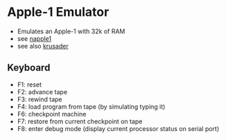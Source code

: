 Apple-1 Emulator
================
- Emulates an Apple-1 with 32k of RAM
- see [napple1](https://github.com/nobuh/napple1)
- see also [krusader](http://school.anhb.uwa.edu.au/personalpages/kwessen/apple1/Krusader.htm)

Keyboard
--------
- F1: reset
- F2: advance tape
- F3: rewind tape
- F4: load program from tape (by simulating typing it)
- F6: checkpoint machine
- F7: restore from current checkpoint on tape
- F8: enter debug mode (display current processor status on serial port)
